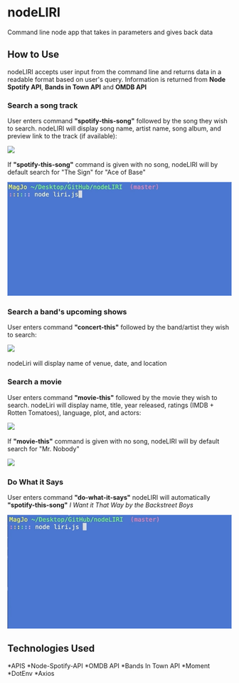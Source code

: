 # nodeLIRI
Command line node app that takes in parameters and gives back data

## How to Use
nodeLIRI accepts user input from the command line and returns data in a readable format based on user's query. Information is returned from **Node Spotify API**, **Bands in Town API** and **OMDB API**

### Search a song track
User enters command **"spotify-this-song"** followed by the song they wish to search.
nodeLIRI will display song name, artist name, song album, and preview link to the track (if available):

![](/images/spotify-tell-it-to-my-heart.gif)

If **"spotify-this-song"** command is given with no song, nodeLIRI will by default search for "The Sign" for "Ace of Base"

![](/images/spotify-default.gif)

### Search a band's upcoming shows
User enters command **"concert-this"** followed by the band/artist they wish to search:

![](/images/concert-this-larkin-poe.gif)

nodeLiri will display name of venue, date, and location

### Search a movie
User enters command **"movie-this"** followed by the movie they wish to search.
nodeLiri will display name, title, year released, ratings (IMDB + Rotten Tomatoes), language, plot, and actors:

![](/images/movie-this-drop-dead-gorgeous.gif)

If **"movie-this"** command is given with no song, nodeLIRI will by default search for "Mr. Nobody"

![](/images/movie-this-default)

### Do What it Says
User enters command **"do-what-it-says"**
nodeLIRI will automatically **"spotify-this-song"** _I Want it That Way by the Backstreet Boys_

![](/images/do-what-it-says.gif)

## Technologies Used
*APIS
    *Node-Spotify-API
    *OMDB API
    *Bands In Town API
*Moment
*DotEnv
*Axios



